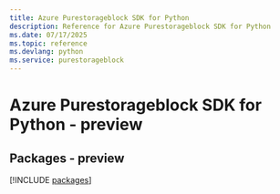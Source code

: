```yaml
---
title: Azure Purestorageblock SDK for Python
description: Reference for Azure Purestorageblock SDK for Python
ms.date: 07/17/2025
ms.topic: reference
ms.devlang: python
ms.service: purestorageblock
---
```

# Azure Purestorageblock SDK for Python - preview
## Packages - preview
[!INCLUDE [packages](purestorageblock-index.md)]